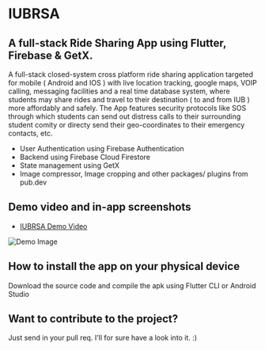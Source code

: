 # IUBRSA

## A full-stack Ride Sharing App using Flutter, Firebase & GetX.

A full-stack closed-system cross platform ride sharing application targeted for mobile ( Android and IOS ) with live location tracking, google maps, VOIP calling, messaging facilities and a real time database system, where students may share rides and travel to their destination ( to and from IUB ) more affordably and safely. The App features security protocols like SOS through which students can send out distress calls to their surrounding student comity or directy send their geo-coordinates to their emergency contacts, etc.

* User Authentication using Firebase Authentication
* Backend using Firebase Cloud Firestore
* State management using GetX
* Image compressor, Image cropping and other packages/ plugins from pub.dev

## Demo video and in-app screenshots

* [IUBRSA Demo Video](ToBeUpdated)

![Demo Image](ToBeUpdated?raw=true)

## How to install the app on your physical device

Download the source code and compile the apk using Flutter CLI or Android Studio

## Want to contribute to the project? 

Just send in your pull req. I'll for sure have a look into it. :)
